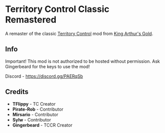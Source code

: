 # Territory Control Classic Remastered
A remaster of the classic <a href="https://github.com/TFlippy/kag_territorycontrol">Territory Control</a> mod from <a href="https://github.com/transhumandesign/kag-base">King Arthur's Gold</a>.
</p>

<h2>Info</h2>

Important!
This mod is not authorized to be hosted without permission.
Ask Gingerbeard for the keys to use the mod!
</p>

Discord -
https://discord.gg/PAERqSb
<br>

<h2>Credits</h2>
<ul>
  <li><b>TFlippy</b> - TC Creator</li>
  <li><b>Pirate-Rob</b> - Contributor</li>
  <li><b>Mirsario</b> - Contributor</li>
  <li><b>Sylw</b> - Contributor</li>
  <li><b>Gingerbeard</b> - TCCR Creator</li>
</ul>
